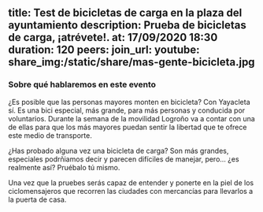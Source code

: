 title: Test de bicicletas de carga en la plaza del ayuntamiento
description: Prueba de bicicletas de carga, ¡atrévete!.
at: 17/09/2020 18:30
duration: 120
peers:
join_url:
youtube:
share_img:/static/share/mas-gente-bicicleta.jpg
----
### Sobre qué hablaremos en este evento

¿Es posible que las personas mayores monten en bicicleta? Con Yayacleta sí. Es una bici especial, más grande, para más personas y conducida por voluntarios. Durante la semana de la movilidad Logroño va a contar con una de ellas para que los más mayores puedan sentir la libertad que te ofrece este medio de transporte.

¿Has probado alguna vez una bicicleta de carga? Son más grandes, especiales podrñiamos decir y parecen difíciles de manejar, pero... ¿es realmente así? Pruébalo tú mismo.

Una vez que la pruebes serás capaz de entender y ponerte en la piel de los ciclomensajeros que recorren las ciudades con mercancías para llevarlos a la puerta de casa.
